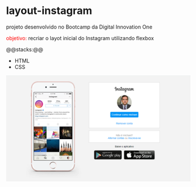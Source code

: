 # layout-instagram

projeto desenvolvido no Bootcamp da Digital Innovation One

<span style="color:red">objetivo:</span> recriar o layot inicial do Instagram utilizando flexbox

@@stacks:@@
* HTML
* CSS

![layout-instagram](img/instagram-layout.PNG)





